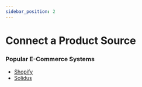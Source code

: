 ```yaml
---
sidebar_position: 2
---
```


# Connect a Product Source

### Popular E-Commerce Systems

- [Shopify](/tools/enthusiast/docs/plugins/shopify-integration)
- [Solidus](/tools/enthusiast/docs/plugins/solidus-integration)
